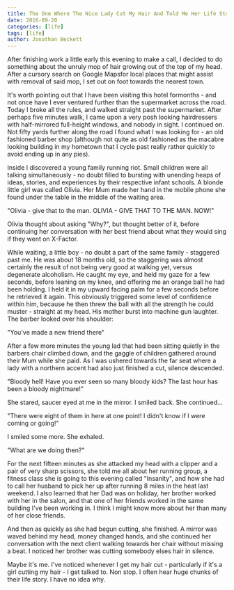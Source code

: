 ```yaml
---
title: The One Where The Nice Lady Cut My Hair And Told Me Her Life Story
date: 2016-09-20
categories: [life]
tags: [life]
author: Jonathan Beckett
---
```


After finishing work a little early this evening to make a call, I decided to do something about the unruly mop of hair growing out of the top of my head. After a cursory search on Google Mapsfor local places that might assist with removal of said mop, I set out on foot towards the nearest town.

It's worth pointing out that I have been visiting this hotel formonths - and not once have I ever ventured further than the supermarket across the road. Today I broke all the rules, and walked straight past the supermarket. After perhaps five minutes walk, I came upon a very posh looking hairdressers with half-mirrored full-height windows, and nobody in sight. I continued on. Not fifty yards further along the road I found what I was looking for - an old fashioned barber shop (although not quite as old fashioned as the macabre looking building in my hometown that I cycle past really rather quickly to avoid ending up in any pies).

Inside I discovered a young family running riot. Small children were all talking simultaneously - no doubt filled to bursting with unending heaps of ideas, stories, and experiences by their respective infant schools. A blonde little girl was called Olivia. Her Mum made her hand in the mobile phone she found under the table in the middle of the waiting area.

"Olivia - give that to the man. OLIVIA - GIVE THAT TO THE MAN. NOW!"

Olivia thought about asking "Why?", but thought better of it, before continuing her conversation with her best friend about what they would sing if they went on X-Factor.

While waiting, a little boy - no doubt a part of the same family - staggered past me. He was about 18 months old, so the staggering was almost certainly the result of not being very good at walking yet, versus degenerate alcoholism. He caught my eye, and held my gaze for a few seconds, before leaning on my knee, and offering me an orange ball he had been holding. I held it in my upward facing palm for a few seconds before he retrieved it again. This obviously triggered some level of confidence within him, because he then threw the ball with all the strength he could muster - straight at my head. His mother burst into machine gun laughter. The barber looked over his shoulder:

"You've made a new friend there"

After a few more minutes the young lad that had been sitting quietly in the barbers chair climbed down, and the gaggle of children gathered around their Mum while she paid. As I was ushered towards the far seat where a lady with a northern accent had also just finished a cut, silence descended.

"Bloody hell! Have you ever seen so many bloody kids? The last hour has been a bloody nightmare!"

She stared, saucer eyed at me in the mirror. I smiled back. She continued...

"There were eight of them in here at one point! I didn't know if I were coming or going!"

I smiled some more. She exhaled.

"What are we doing then?"

For the next fifteen minutes as she attacked my head with a clipper and a pair of very sharp scissors, she told me all about her running group, a fitness class she is going to this evening called "Insanity", and how she had to call her husband to pick her up after running 8 miles in the heat last weekend. I also learned that her Dad was on holiday, her brother worked with her in the salon, and that one of her friends worked in the same building I've been working in. I think I might know more about her than many of her close friends.

And then as quickly as she had begun cutting, she finished. A mirror was waved behind my head, money changed hands, and she continued her conversation with the next client walking towards her chair without missing a beat. I noticed her brother was cutting somebody elses hair in silence.

Maybe it's me. I've noticed whenever I get my hair cut - particularly if it's a girl cutting my hair - I get talked to. Non stop. I often hear huge chunks of their life story. I have no idea why.